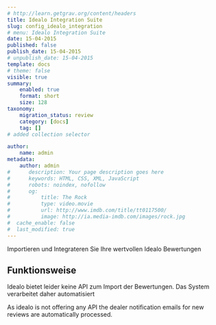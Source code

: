```yaml
---
# http://learn.getgrav.org/content/headers
title: Idealo Integration Suite
slug: config_idealo_integration
# menu: Idealo Integration Suite
date: 15-04-2015
published: false
publish_date: 15-04-2015
# unpublish_date: 15-04-2015
template: docs
# theme: false
visible: true
summary:
    enabled: true
    format: short
    size: 128
taxonomy:
    migration_status: review
    category: [docs]
    tag: []
# added collection selector

author:
    name: admin
metadata:
    author: admin
#      description: Your page description goes here
#      keywords: HTML, CSS, XML, JavaScript
#      robots: noindex, nofollow
#      og:
#          title: The Rock
#          type: video.movie
#          url: http://www.imdb.com/title/tt0117500/
#          image: http://ia.media-imdb.com/images/rock.jpg
#  cache_enable: false
#  last_modified: true
---
```


Importieren und Integrateren Sie Ihre wertvollen Idealo Bewertungen

## Funktionsweise

Idealo bietet leider keine API zum Import der Bewertungen. Das System verarbeitet daher automatisiert

As idealo is not offering any API the dealer notification emails for new reviews are automatically processed.
